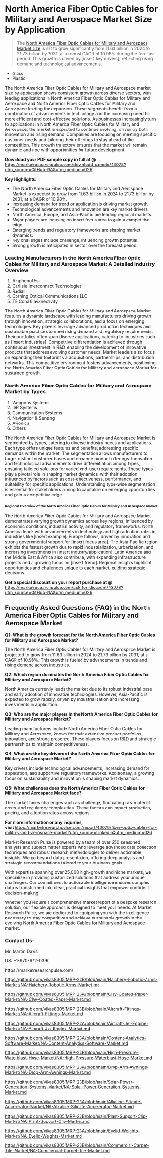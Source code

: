 
<h1>North America Fiber Optic Cables for Military and Aerospace Market&nbsp;Size by Application</h1><blockquote><p>The <a href="https://marketresearchpulse.com/download-sample/43078?utm_source=GitHub-NA&amp;utm_medium=026">North America Fiber Optic Cables for Military and Aerospace Market size</a> is set to grow significantly from 11.63 billion in 2024 to 21.73 billion by 2031, at a robust CAGR of 10.98% during the forecast period. This growth is driven by [insert key drivers], reflecting rising demand and technological advancements.</p></blockquote><ul><li>Glass<li> Plastic</li></ul><p>The North America Fiber Optic Cables for Military and Aerospace market size by application shows consistent growth across diverse sectors, with leading applications in North America Fiber Optic Cables for Military and Aerospace and North America Fiber Optic Cables for Military and Aerospace leading the expansion. These segments benefit from a combination of advancements in technology and the increasing need for more efficient and cost-effective solutions. As businesses increasingly turn to applications in North America Fiber Optic Cables for Military and Aerospace, the market is expected to continue evolving, driven by both innovation and rising demand. Companies are focusing on meeting specific customer needs and tailoring their offerings to stay ahead of the competition. This growth trajectory ensures that the market will remain dynamic and ripe with opportunities for future development.</p><p><strong>Download your PDF sample copy in full at @ </strong><a href="https://marketresearchpulse.com/download-sample/43078?utm_source=GitHub-NA&amp;utm_medium=026">https://marketresearchpulse.com/download-sample/43078?utm_source=GitHub-NA&amp;utm_medium=026</a></p><p><strong>Key Highlights: </strong></p><ul><li>The North America Fiber Optic Cables for Military and Aerospace Market is expected to grow from 11.63 billion in 2024 to 21.73 billion by 2031, at a CAGR of 10.98%.</li><li>Increasing demand for trend or application is driving market growth.</li><li>Technological advancements and innovation are key market drivers.</li><li>North America, Europe, and Asia-Pacific are leading regional markets.</li><li>Major players are focusing on insert focus area to gain a competitive edge.</li><li>Emerging trends and regulatory frameworks are shaping market dynamics.</li><li>Key challenges include challenge, influencing growth potential.</li><li>Strong growth is anticipated in sector over the forecast period.</li></ul><h3>Leading Manufacturers in the North America Fiber Optic Cables for Military and Aerospace Market: A Detailed Industry Overview</h3><ol><li>Amphenol Fsi</li><li>Carlisle Interconnect Technologies</li><li>Radiall</li><li>Corning Optical Communications LLC</li><li>TE Conâ€‹â€‹nectivity</li></ol><div class="flex max-w-full flex-col flex-grow"><div class="min-h-8 text-message flex w-full flex-col items-end gap-2 whitespace-normal break-words [.text-message+&amp;]:mt-5" dir="auto" data-message-author-role="assistant" data-message-id="fd8432e4-4910-450d-b182-61b7bfb0a01f" data-message-model-slug="gpt-4o"><div class="flex w-full flex-col gap-1 empty:hidden first:pt-[3px]"><div class="markdown prose w-full break-words dark:prose-invert light"><p>The North America Fiber Optic Cables for Military and Aerospace Market features a dynamic landscape with leading manufacturers driving growth through innovation, strategic collaborations, and a focus on emerging technologies. Key players leverage advanced production techniques and sustainable practices to meet rising demand and regulatory requirements. Their portfolios often span diverse applications, catering to industries such as [insert industries]. Competitive differentiation is achieved through continuous investment in R&amp;D, enabling the development of innovative products that address evolving customer needs. Market leaders also focus on expanding their footprint via acquisitions, partnerships, and distribution networks. This competitive environment fosters advancements, positioning the North America Fiber Optic Cables for Military and Aerospace Market for sustained growth.</p></div></div></div></div><h3>North America Fiber Optic Cables for Military and Aerospace Market by Types</h3><ol><li>Weapons Systems<li> ISR Systems<li> Communication Systems<li> Navigation & Sensing<li> Avionics<li> Others</li></ol><div class="flex max-w-full flex-col flex-grow"><div class="min-h-8 text-message flex w-full flex-col items-end gap-2 whitespace-normal break-words [.text-message+&amp;]:mt-5" dir="auto" data-message-author-role="assistant" data-message-id="084470be-0bb7-4664-bddf-5156b4f41249" data-message-model-slug="gpt-4o-mini"><div class="flex w-full flex-col gap-1 empty:hidden first:pt-[3px]"><div class="markdown prose w-full break-words dark:prose-invert light"><p>The North America Fiber Optic Cables for Military and Aerospace Market is segmented by types, catering to diverse industry needs and applications. Each type offers unique features and benefits, addressing specific demands within the market. The segmentation allows manufacturers to target distinct customer bases and enhance product offerings. Innovation and technological advancements drive differentiation among types, ensuring tailored solutions for varied end-user requirements. These types play a pivotal role in shaping market dynamics, with their adoption influenced by factors such as cost-effectiveness, performance, and suitability for specific applications. Understanding type-wise segmentation is essential for stakeholders aiming to capitalize on emerging opportunities and gain a competitive edge.</p></div></div></div></div><h3><span style="font-size: 11px;">Regional Overview of the North America Fiber Optic Cables for Military and Aerospace Market</span></h3><div class="flex max-w-full flex-col flex-grow"><div class="min-h-8 text-message flex w-full flex-col items-end gap-2 whitespace-normal break-words [.text-message+&amp;]:mt-5" dir="auto" data-message-author-role="assistant" data-message-id="e9038762-ce64-4e30-91c9-9bd413514231" data-message-model-slug="gpt-4o-mini"><div class="flex w-full flex-col gap-1 empty:hidden first:pt-[3px]"><div class="markdown prose w-full break-words dark:prose-invert light"><p>The North America Fiber Optic Cables for Military and Aerospace Market demonstrates varying growth dynamics across key regions, influenced by economic conditions, industrial activity, and regulatory frameworks. North America leads with advancements in technology and high adoption rates in industries like [insert example]. Europe follows, driven by innovation and strong governmental support for [insert focus area]. The Asia-Pacific region exhibits the fastest growth due to rapid industrialization, urbanization, and increasing investments in [insert industry/application]. Latin America and the Middle East &amp; Africa also contribute, with expanding infrastructure projects and a growing focus on [insert trend]. Regional insights highlight opportunities and challenges unique to each market, guiding strategic decisions.</p></div></div></div></div><p><strong>Get a special discount on your report purchase at @ </strong><a href="https://marketresearchpulse.com/ask-for-discount/43078?utm_source=GitHub-NA&amp;utm_medium=026">https://marketresearchpulse.com/ask-for-discount/43078?utm_source=GitHub-NA&amp;utm_medium=026</a></p><h2>Frequently Asked Questions (FAQ) in the North America Fiber Optic Cables for Military and Aerospace Market</h2><p><strong>Q1: What is the growth forecast for the North America Fiber Optic Cables for Military and Aerospace Market?</strong></p><p>The North America Fiber Optic Cables for Military and Aerospace Market is projected to grow from 11.63 billion in 2024 to 21.73 billion by 2031, at a CAGR of 10.98%. This growth is fueled by advancements in trends and rising demand across industries.</p><p><strong>Q2: Which region dominates the North America Fiber Optic Cables for Military and Aerospace Market?</strong></p><p>North America currently leads the market due to its robust industrial base and early adoption of innovative technologies. However, Asia-Pacific is expected to grow rapidly, driven by industrialization and increasing investments in application.</p><p><strong>Q3: Who are the major players in the North America Fiber Optic Cables for Military and Aerospace Market?</strong></p><p>Leading manufacturers include North America Fiber Optic Cables for Military and Aerospace, known for their extensive product portfolios, innovation, and strong presence. These players focus on R&amp;D and strategic partnerships to maintain competitiveness.</p><p><strong>Q4: What are the key drivers of the North America Fiber Optic Cables for Military and Aerospace Market?</strong></p><p>Key drivers include technological advancements, increasing demand for application, and supportive regulatory frameworks. Additionally, a growing focus on sustainability and innovation is shaping market dynamics.</p><p><strong>Q5: What challenges does the North America Fiber Optic Cables for Military and Aerospace Market face?</strong></p><p>The market faces challenges such as challenge, fluctuating raw material costs, and regulatory complexities. These factors can impact production, pricing, and adoption rates across regions.</p><p><strong>For more information or any inquiries, visit&nbsp;</strong><a href="https://marketresearchpulse.com/report/43078/fiber-optic-cables-for-military-and-aerospace-market?utm_source=Linkedin&utm_medium=026">https://marketresearchpulse.com/report/43078/fiber-optic-cables-for-military-and-aerospace-market?utm_source=Linkedin&utm_medium=026</a></p><p>Market Research Pulse is powered by a team of over 250 seasoned analysts and subject matter experts who leverage advanced data collection techniques and robust research methodologies to deliver actionable insights. We go beyond data presentation, offering deep analysis and strategic recommendations tailored to your business goals.</p><p>With expertise spanning over 25,000 high-growth and niche markets, we specialize in providing customized solutions that address your unique challenges. Our commitment to actionable intelligence ensures complex data is transformed into clear, practical insights that empower confident decision-making.</p><p>Whether you require a comprehensive market report or a bespoke research solution, our flexible approach is designed to meet your needs. At Market Research Pulse, we are dedicated to equipping you with the intelligence necessary to stay competitive and achieve sustainable growth in the evolving North America Fiber Optic Cables for Military and Aerospace market.</p><h3><strong>Contact Us-</strong></h3><p>Mr. Martin Davis</p><p>US: +1-970-672-0390</p><p>https://marketresearchpulse.com/</p><p><a href="https://github.com/vikas8305/MRP-23B/blob/main/Hatchery-Robotic-Arms-Market/NA-Hatchery-Robotic-Arms-Market.md">https://github.com/vikas8305/MRP-23B/blob/main/Hatchery-Robotic-Arms-Market/NA-Hatchery-Robotic-Arms-Market.md</a></p><p><a href="https://github.com/vikas8305/MRP-23A/blob/main/Clay-Coated-Paper-Market/NA-Clay-Coated-Paper-Market.md">https://github.com/vikas8305/MRP-23A/blob/main/Clay-Coated-Paper-Market/NA-Clay-Coated-Paper-Market.md</a></p><p><a href="https://github.com/vikas8305/MRP-23B/blob/main/Aircraft-Fittings-Market/NA-Aircraft-Fittings-Market.md">https://github.com/vikas8305/MRP-23B/blob/main/Aircraft-Fittings-Market/NA-Aircraft-Fittings-Market.md</a></p><p><a href="https://github.com/vikas8305/MRP-23A/blob/main/Aircraft-Jet-Engine-Market/NA-Aircraft-Jet-Engine-Market.md">https://github.com/vikas8305/MRP-23A/blob/main/Aircraft-Jet-Engine-Market/NA-Aircraft-Jet-Engine-Market.md</a></p><p><a href="https://github.com/vikas8305/MRP-23A/blob/main/Content-Analytics-Software-Market/NA-Content-Analytics-Software-Market.md">https://github.com/vikas8305/MRP-23A/blob/main/Content-Analytics-Software-Market/NA-Content-Analytics-Software-Market.md</a></p><p><a href="https://github.com/vikas8305/MRP-23B/blob/main/High-Pressure-Waterblast-Hose-Market/NA-High-Pressure-Waterblast-Hose-Market.md">https://github.com/vikas8305/MRP-23B/blob/main/High-Pressure-Waterblast-Hose-Market/NA-High-Pressure-Waterblast-Hose-Market.md</a></p><p><a href="https://github.com/vikas8305/MRP-23A/blob/main/Drop-Arm-Awnings-Market/NA-Drop-Arm-Awnings-Market.md">https://github.com/vikas8305/MRP-23A/blob/main/Drop-Arm-Awnings-Market/NA-Drop-Arm-Awnings-Market.md</a></p><p><a href="https://github.com/vikas8305/MRP-23B/blob/main/Solar-Power-Generation-Systems-Market/NA-Solar-Power-Generation-Systems-Market.md">https://github.com/vikas8305/MRP-23B/blob/main/Solar-Power-Generation-Systems-Market/NA-Solar-Power-Generation-Systems-Market.md</a></p><p><a href="https://github.com/vikas8305/MRP-23A/blob/main/Alkaline-Silicate-Accelerator-Market/NA-Alkaline-Silicate-Accelerator-Market.md">https://github.com/vikas8305/MRP-23A/blob/main/Alkaline-Silicate-Accelerator-Market/NA-Alkaline-Silicate-Accelerator-Market.md</a></p><p><a href="https://github.com/vikas8305/MRP-23B/blob/main/Plant-Support-Clip-Market/NA-Plant-Support-Clip-Market.md">https://github.com/vikas8305/MRP-23B/blob/main/Plant-Support-Clip-Market/NA-Plant-Support-Clip-Market.md</a></p><p><a href="https://github.com/vikas8305/MRP-23A/blob/main/Eyelid-Weights-Market/NA-Eyelid-Weights-Market.md">https://github.com/vikas8305/MRP-23A/blob/main/Eyelid-Weights-Market/NA-Eyelid-Weights-Market.md</a></p><p><a href="https://github.com/vikas8305/MRP-23B/blob/main/Commercial-Carpet-Tile-Market/NA-Commercial-Carpet-Tile-Market.md">https://github.com/vikas8305/MRP-23B/blob/main/Commercial-Carpet-Tile-Market/NA-Commercial-Carpet-Tile-Market.md</a></p>
